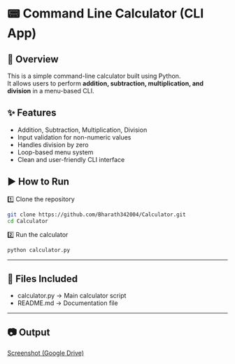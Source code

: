 # 📟 Command Line Calculator (CLI App)

## 📖 Overview
This is a simple command-line calculator built using Python.  
It allows users to perform **addition, subtraction, multiplication, and division** in a menu-based CLI.

## ✨ Features
- Addition, Subtraction, Multiplication, Division
- Input validation for non-numeric values
- Handles division by zero
- Loop-based menu system
- Clean and user-friendly CLI interface

## ▶️ How to Run

1️⃣ Clone the repository  
```bash
git clone https://github.com/Bharath342004/Calculator.git
cd Calculator
```

2️⃣ Run the calculator  
```bash
python calculator.py
```

---

## 📂 Files Included
- calculator.py → Main calculator script  
- README.md → Documentation file  

---

## 📷 Output
[Screenshot (Google Drive)](https://drive.google.com/file/d/1I9kZ8eFilYPQDzhKtcTFpYJmP528yXyv/view?usp=drivesdk)
